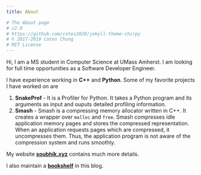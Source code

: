 ```yaml
---
title: About

# The About page
# v2.0
# https://github.com/cotes2020/jekyll-theme-chirpy
# © 2017-2019 Cotes Chung
# MIT License
---
```


Hi, I am a MS student in Computer Science at UMass Amherst. I am looking for full time opportunities as a Software Developer Engineer. 

I have experience working in **C++** and **Python**. Some of my favorite projects I have worked on are
1. **SnakeProf** - It is a Profiler for Python. It takes a Python program and its arguments as input and ouputs detailed profiling information.
2. **Smash** - Smash is a compressing memory allocator written in C++. It creates a wrapper over `malloc` and `free`. Smash compresses idle application memory pages and stores the compressed representation. When an application requests pages which are compressed, it uncompresses them. Thus, the application program is not aware of the compression system and runs smoothly.

My website [**soubhik.xyz**](https://soubhik.xyz) contains much more details.

I also maintain a [**bookshelf**]({{site.url}}/posts/bookshelf/) in this blog.